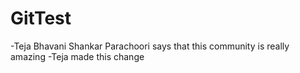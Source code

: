 # GitTest

-Teja Bhavani Shankar Parachoori says that this community is really amazing
-Teja made this change

